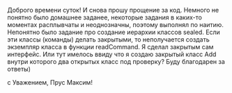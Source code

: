 Доброго времени суток! И снова прошу прощение за код.
Немного не понятно было домашнее заданее, некоторые задания в каких-то моментах расплывчаты и неоднозначны, поэтому выполнял по наитию.  
Непонятно было задание про создание иерархии классов sealed. Если эти классы (команды) делать закрытыми, то неполучается создать экземпляр класса в функции readCommand. 
Я сделал закрытым сам интерфейс. Или тут имелось ввиду что я создаю закрытый класс Add внутри которого два открытых класс под проверку?
Буду благодарен за ответы)

с Уважением, Прус Максим!
